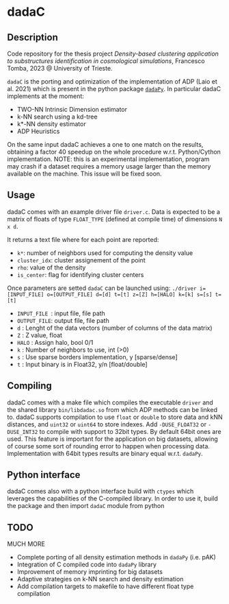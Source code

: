 # dadaC
## Description
Code repository for the thesis project *Density-based clustering application to substructures identification in cosmological simulations*, Francesco Tomba, 2023 @ University of Trieste.

`dadaC` is the porting and optimization of the implementation of ADP (Laio et al. 2021) which is present in the python package [`dadaPy`](https://github.com/sissa-data-science/DADApy).
In particular dadaC implements at the moment:

- TWO-NN Intrinsic Dimension estimator
- k-NN search using a kd-tree
- k*-NN density estimator
- ADP Heuristics

On the same input dadaC achieves a one to one match on the results, obtaining a factor 40 speedup on the whole procedure w.r.t. Python/Cython implementation. 
NOTE: this is an experimental implementation, program may crash if a dataset requires a memory usage larger than the memory available on the machine. This issue will be fixed soon. 

## Usage

dadaC comes with an example driver file `driver.c`. Data is expected to be a matrix of floats of type `FLOAT_TYPE` (defined at compile time) of dimensions `N x d`.

It returns a text file where for each point are reported:

- `k*`: number of neighbors used for computing the density value 
- `cluster_idx`: cluster assignement of the point
- `rho`: value of the density
- `is_center`: flag for identifying cluster centers

Once parameters are setted `dadaC` can be launched using:
`./driver i=[INPUT_FILE] o=[OUTPUT_FILE] d=[d] t=[t] z=[Z] h=[HALO] k=[k] s=[s] t=[t]`

- `INPUT_FILE `: input file, file path
- `OUTPUT_FILE`: output file, file path
- `d`        : Lenght of the data vectors (number of columns of the data matrix)
- `Z`	     : Z value, float
- `HALO`     : Assign halo, bool 0/1 
- `k`	     : Number of neighbors to use, int (>0)
- `s`	     : Use sparse borders implementation, y [sparse/dense]
- `t`	     : Input binary is in Float32, y/n [float/double]



## Compiling

dadaC comes with a make file which compiles the executable `driver` and the shared library `bin/libdadac.so` from which ADP methods can be linked to.
dadaC supports compilation to use `float` or `double` to store data and kNN distances, and `uint32` or `uint64` to store indexes. 
Add `-DUSE_FLOAT32` or `-DUSE_INT32` to compile with support to 32bit types. By default 64bit ones are used. This feature is important for the application on big datasets, allowing of course some sort of rounding error to happen when processing data. 
Implementation with 64bit types results are binary equal w.r.t. `dadaPy`.


## Python interface

dadaC comes also with a python interface build with `ctypes` which leverages the capabilities of the C-compiled library. In order to use it, build the package and then import `dadaC` module from python

## TODO

MUCH MORE

- Complete porting of all density estimation methods in `dadaPy` (i.e. pAK)
- Integration of C compiled code into `dadaPy` library
- Improvement of memory imprinting for big datasets 
- Adaptive strategies on k-NN search and density estimation
- Add compilation targets to makefile to have different float type compilation


